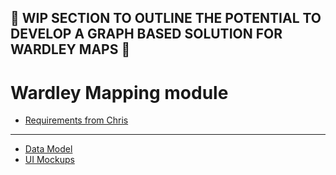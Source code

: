 ## :construction: WIP SECTION TO OUTLINE THE POTENTIAL TO DEVELOP A GRAPH BASED SOLUTION FOR WARDLEY MAPS :construction:

# Wardley Mapping module

- [Requirements from Chris](https://www.notion.so/The-new-tool-use-cases-a57986360b19470f8e9e8f3092f9d31f)

---

- [Data Model](MapsModel.md)
- [UI Mockups](UX.md)